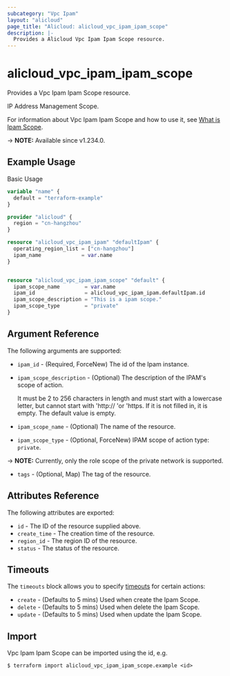 ```yaml
---
subcategory: "Vpc Ipam"
layout: "alicloud"
page_title: "Alicloud: alicloud_vpc_ipam_ipam_scope"
description: |-
  Provides a Alicloud Vpc Ipam Ipam Scope resource.
---
```


# alicloud_vpc_ipam_ipam_scope

Provides a Vpc Ipam Ipam Scope resource.

IP Address Management Scope.

For information about Vpc Ipam Ipam Scope and how to use it, see [What is Ipam Scope](https://www.alibabacloud.com/help/en/).

-> **NOTE:** Available since v1.234.0.

## Example Usage

Basic Usage

```terraform
variable "name" {
  default = "terraform-example"
}

provider "alicloud" {
  region = "cn-hangzhou"
}

resource "alicloud_vpc_ipam_ipam" "defaultIpam" {
  operating_region_list = ["cn-hangzhou"]
  ipam_name             = var.name
}


resource "alicloud_vpc_ipam_ipam_scope" "default" {
  ipam_scope_name        = var.name
  ipam_id                = alicloud_vpc_ipam_ipam.defaultIpam.id
  ipam_scope_description = "This is a ipam scope."
  ipam_scope_type        = "private"
}
```

## Argument Reference

The following arguments are supported:
* `ipam_id` - (Required, ForceNew) The id of the Ipam instance.
* `ipam_scope_description` - (Optional) The description of the IPAM's scope of action.

  It must be 2 to 256 characters in length and must start with a lowercase letter, but cannot start with 'http:// 'or 'https. If it is not filled in, it is empty. The default value is empty.
* `ipam_scope_name` - (Optional) The name of the resource.
* `ipam_scope_type` - (Optional, ForceNew) IPAM scope of action type:
`private`.


-> **NOTE:**  Currently, only the role scope of the private network is supported.

* `tags` - (Optional, Map) The tag of the resource.

## Attributes Reference

The following attributes are exported:
* `id` - The ID of the resource supplied above.
* `create_time` - The creation time of the resource.
* `region_id` - The region ID of the resource.
* `status` - The status of the resource.

## Timeouts

The `timeouts` block allows you to specify [timeouts](https://www.terraform.io/docs/configuration-0-11/resources.html#timeouts) for certain actions:
* `create` - (Defaults to 5 mins) Used when create the Ipam Scope.
* `delete` - (Defaults to 5 mins) Used when delete the Ipam Scope.
* `update` - (Defaults to 5 mins) Used when update the Ipam Scope.

## Import

Vpc Ipam Ipam Scope can be imported using the id, e.g.

```shell
$ terraform import alicloud_vpc_ipam_ipam_scope.example <id>
```